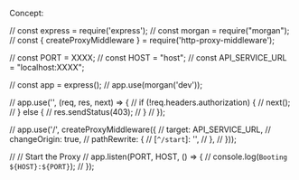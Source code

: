 Concept:

// const express = require('express');
// const morgan = require("morgan");
// const { createProxyMiddleware } = require('http-proxy-middleware');

// const PORT = XXXX;
// const HOST = "host";
// const API_SERVICE_URL = "localhost:XXXX";

// const app = express();
// app.use(morgan('dev'));

//  app.use('', (req, res, next) => {
//     if (!req.headers.authorization) {
//         next();
//     } else {
//         res.sendStatus(403);
//     }
//  });

//  app.use('/', createProxyMiddleware({
//     target: API_SERVICE_URL,
//     changeOrigin: true,
//     pathRewrite: {
//         [`^/start`]: '',
//     },
//  }));


//  // Start the Proxy
// app.listen(PORT, HOST, () => {
//     console.log(`Booting ${HOST}:${PORT}`);
//  });